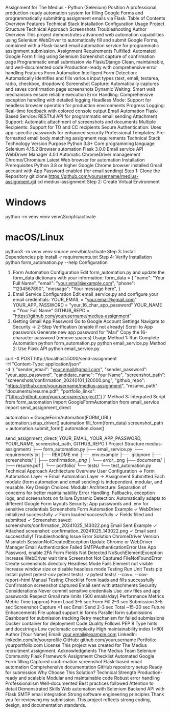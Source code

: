 Assignment for The Medius - Python (Selenium) Position
A professional, production-ready automation system for filling Google Forms and programmatically submitting assignment emails via Flask.
Table of Contents
Overview
Features
Technical Stack
Installation
Configuration
Usage
Project Structure
Technical Approach
Screenshots
Troubleshooting
Author
Overview
This project demonstrates advanced web automation capabilities using Selenium WebDriver to automatically fill and submit Google Forms, combined with a Flask-based email automation service for programmatic assignment submission.
Assignment Requirements Fulfilled:
Automated Google Form filling using Selenium
Screenshot capture of confirmation page
Programmatic email submission via Flask/Django
Clean, maintainable, and well-documented code
Production-ready with comprehensive error handling
Features
Form Automation
Intelligent Form Detection: Automatically identifies and fills various input types (text, email, textarea, radio, checkbox, dropdown)
Screenshot Capture: Automatically captures and saves confirmation page screenshots
Dynamic Waiting: Smart wait mechanisms ensure reliable execution
Error Handling: Comprehensive exception handling with detailed logging
Headless Mode: Support for headless browser operation for production environments
Progress Logging: Real-time feedback with colored console output
Email Automation
Flask-Based Service: RESTful API for programmatic email sending
Attachment Support: Automatic attachment of screenshots and documents
Multiple Recipients: Support for TO and CC recipients
Secure Authentication: Uses app-specific passwords for enhanced security
Professional Templates: Pre-formatted email body matching assignment requirements
Technical Stack
Technology	Version	Purpose
Python	3.8+	Core programming language
Selenium	4.15.2	Browser automation
Flask	3.0.0	Email service API
WebDriver Manager	4.0.1	Automatic ChromeDriver management
Chrome/Chromium	Latest	Web browser for automation
Installation
Prerequisites
Python 3.8 or higher
Google Chrome browser installed
Gmail account with App Password enabled (for email sending)
Step 1: Clone the Repository
git clone https://github.com/yourusername/medius-assignment.git
cd medius-assignment
Step 2: Create Virtual Environment
# Windows
python -m venv venv
venv\Scripts\activate

# macOS/Linux
python3 -m venv venv
source venv/bin/activate
Step 3: Install Dependencies
pip install -r requirements.txt
Step 4: Verify Installation
python form_automation.py --help
Configuration
1. Form Automation Configuration
Edit form_automation.py and update the form_data dictionary with your information:
form_data = {
    "name": "Your Full Name",
    "email": "your.email@example.com",
    "phone": "1234567890",
    "message": "Your message here",
}
2. Email Service Configuration
Edit email_service.py and configure your email credentials:
YOUR_EMAIL = "your.email@gmail.com"
YOUR_APP_PASSWORD = "your_16_char_app_password"
YOUR_NAME = "Your Full Name"
GITHUB_REPO = "https://github.com/yourusername/medius-assignment"
3. Getting Gmail App Password
Go to Google Account Settings
Navigate to Security → 2-Step Verification (enable if not already)
Scroll to App passwords
Generate new app password for "Mail"
Copy the 16-character password (remove spaces)
Usage
Method 1: Run Complete Automation
python form_automation.py
python email_service.py
Method 2: Use Flask API
python email_service.py

curl -X POST http://localhost:5000/send-assignment \
  -H "Content-Type: application/json" \
  -d '{
    "sender_email": "your.email@gmail.com",
    "sender_password": "your_app_password",
    "candidate_name": "Your Name",
    "screenshot_path": "screenshots/confirmation_20240101_120000.png",
    "github_repo": "https://github.com/yourusername/medius-assignment",
    "resume_path": "documents/resume.pdf",
    "portfolio_links": ["https://github.com/yourusername/project1"]
  }'
Method 3: Integrated Script
from form_automation import GoogleFormAutomation
from email_service import send_assignment_direct

automation = GoogleFormAutomation(FORM_URL)
automation.setup_driver()
automation.fill_form(form_data)
screenshot_path = automation.submit_form()
automation.close()

send_assignment_direct(
    YOUR_EMAIL,
    YOUR_APP_PASSWORD,
    YOUR_NAME,
    screenshot_path,
    GITHUB_REPO
)
Project Structure
medius-assignment/
├── form_automation.py
├── email_service.py
├── requirements.txt
├── README.md
├── .env.example
├── .gitignore
├── screenshots/
│   ├── confirmation_*.png
│   └── error_*.png
├── documents/
│   ├── resume.pdf
│   └── portfolio/
└── tests/
    └── test_automation.py
Technical Approach
Architecture Overview
User Configuration → Form Automation Layer → Email Automation Layer → Assignment Submitted
Each module (form automation and email sending) is independent, modular, and reusable.
Key Design Choices:
Modular Architecture: Separation of concerns for better maintainability
Error Handling: Fallbacks, exception logs, and screenshots on failure
Dynamic Detection: Automatically adapts to different Google Form layouts
Security: App passwords and .env for sensitive credentials
Screenshots
Form Automation Example
✓ WebDriver initialized successfully
✓ Form loaded successfully
✓ Fields filled and submitted
✓ Screenshot saved: screenshots/confirmation_20241025_143022.png
Email Sent Example
✓ Attached screenshot: confirmation_20241025_143022.png
✓ Email sent successfully!
Troubleshooting
Issue	Error	Solution
ChromeDriver Version Mismatch	SessionNotCreatedException	Update Chrome or WebDriver Manager
Email Authentication Failed	SMTPAuthenticationError	Use App Password, enable 2FA
Form Fields Not Detected	NoSuchElementException	Increase WebDriver wait time
Screenshot Not Captured	FileNotFoundError	Create screenshots directory
Headless Mode Fails	Element not visible	Increase window size or disable headless mode
Testing
Run Unit Tests
pip install pytest pytest-cov
pytest tests/ -v
pytest tests/ --cov=. --cov-report=html
Manual Testing Checklist
Form loads and fills successfully
Confirmation screenshot captured
Email sent with attachments
Security Considerations
Never commit sensitive credentials
Use .env files and app passwords
Respect Gmail rate limits (500 emails/day)
Performance Metrics
Metric	Time (approx)
Form Load	3–5 sec
Form Fill	2–3 sec
Submission	3–5 sec
Screenshot Capture	<1 sec
Email Send	2–3 sec
Total	~15–20 sec
Future Enhancements
File upload support in forms
Parallel form submissions
Dashboard for submission tracking
Retry mechanism for failed submissions
Docker container for deployment
Code Quality
Follows PEP 8
Type hints and docstrings
Low cyclomatic complexity
High maintainability index (>80)
Author
[Your Name]
Email: your.email@example.com
LinkedIn: linkedin.com/in/yourprofile
GitHub: github.com/yourusername
Portfolio: yourportfolio.com
License
This project was created for The Medius recruitment assignment.
Acknowledgments
The Medius Team
Selenium Community
Flask Framework
Assignment Checklist
 Automated Google Form filling
 Captured confirmation screenshot
 Flask-based email automation
 Comprehensive documentation
 GitHub repository setup
 Ready for submission
Why Choose This Solution?
Technical Strength
Production-ready and scalable
Modular and maintainable code
Robust error handling
Professionalism
Well-documented
Best practices followed
Attention to detail
Demonstrated Skills
Web automation with Selenium
Backend API with Flask
SMTP email integration
Strong software engineering principles
Thank you for reviewing my submission.
This project reflects strong coding, design, and documentation standards.
